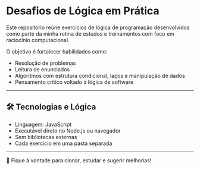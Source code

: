 # Desafios de Lógica em Prática

Este repositório reúne exercícios de lógica de programação desenvolvidos como parte da minha rotina de estudos e treinamentos com foco em raciocínio computacional.

O objetivo é fortalecer habilidades como:
- Resolução de problemas
- Leitura de enunciados
- Algoritmos com estrutura condicional, laços e manipulação de dados
- Pensamento crítico voltado à lógica de software

---

## 🛠️ Tecnologias e Lógica
- Linguagem: JavaScript
- Executável direto no Node.js ou navegador
- Sem bibliotecas externas
- Cada exercício em uma pasta separada

---
📩 Fique à vontade para clonar, estudar e sugerir melhorias!
